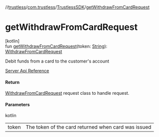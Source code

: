 //[trustless](../../../index.md)/[com.trustless](../index.md)/[TrustlessSDK](index.md)/[getWithdrawFromCardRequest](get-withdraw-from-card-request.md)

# getWithdrawFromCardRequest

[kotlin]\
fun [getWithdrawFromCardRequest](get-withdraw-from-card-request.md)(token: [String](https://kotlinlang.org/api/latest/jvm/stdlib/kotlin/-string/index.html)): [WithdrawFromCardRequest](../../com.trustless.requests.cards.withdraw/-withdraw-from-card-request/index.md)

Debit funds from a card to the customer's account

[Server Api Reference](https://developer.staq.io/docs/apis/cards#/Cards/Debit%20funds)

#### Return

[WithdrawFromCardRequest](../../com.trustless.requests.cards.withdraw/-withdraw-from-card-request/index.md) request class to handle request.

#### Parameters

kotlin

| | |
|---|---|
| token | The token of the card returned when card was issued |
